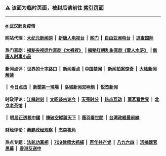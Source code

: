 ### ⚠️ 该面为临时页面，被封后请前往 [索引页面](../link4.md)

---

#### [🔥 武汉肺炎疫情](http://165.227.5.247:10000/videos/corona/)

#### 网站代理：[大纪元新闻网](http://165.227.5.247:10080/gb/) &nbsp;|&nbsp; [新唐人电视台](http://165.227.5.247:8808/gb/) &nbsp;|&nbsp; [网门](http://165.227.5.247:11000/) &nbsp;|&nbsp; [自由亚洲电台](http://165.227.5.247:9800/mandarin/) &nbsp;|&nbsp; [追查国际](http://165.227.5.247:10010/)

#### 热门喜剧：[揭秘央视运作喜剧《大裤衩》](http://165.227.5.247:10000/videos/res/big-shorts/) &nbsp;|&nbsp;[揭秘红朝乱象喜剧《雷人水浒》](http://165.227.5.247:10000/videos/res/OutlawsOfMarsh/) &nbsp;|&nbsp;[新唐人时事小品](http://165.227.5.247:10000/videos/res/comedy/)

#### 新闻点评：[世界的十字路口](http://165.227.5.247/tanghao/) &nbsp;|&nbsp; [新闻看点](http://165.227.5.247/news-insight/) &nbsp;|&nbsp;[中国禁闻](http://165.227.5.247/ntdtv-news/) &nbsp;|&nbsp; [新闻拍案惊奇](http://165.227.5.247/dayu/) &nbsp;|&nbsp; [大陆新闻解读](http://165.227.5.247/ntdtv-comedy/)
####   &nbsp;|&nbsp;  [今日点击](http://165.227.5.247/news-click/)  &nbsp;|&nbsp; [新聞第一現場](http://165.227.5.247/primary-scene/) &nbsp;|&nbsp; [洛城新闻双响炮](http://165.227.5.247/la-news/) &nbsp;|&nbsp; [悦览新闻](http://165.227.5.247/dingyue/)

#### 时政评论：[江峰时刻](http://165.227.5.247/today-in-history/) &nbsp;|&nbsp; [文昭谈古论今](http://165.227.5.247/wenzhao/) &nbsp;|&nbsp; [天亮时分](http://165.227.5.247/tianliang/) &nbsp;|&nbsp; [热点互动](http://165.227.5.247/ntdtv-rdhd/) &nbsp;|&nbsp; [萧茗看世界](http://165.227.5.247/simonegao/) &nbsp;|&nbsp; [北京老茶馆](http://165.227.5.247/teahouse/)  &nbsp;|&nbsp;  
####   &nbsp;|&nbsp;  [明居正透視中國](http://165.227.5.247/decoding-china/)  &nbsp;|&nbsp; [陳破空縱論天下](http://165.227.5.247/pokong/)  &nbsp;|&nbsp; [薇羽看世間](http://165.227.5.247/weiyu/)  &nbsp;|&nbsp; [台湾政經最前線](http://165.227.5.247/taiwan/)   

#### 财经评论：[秦鹏政经观察](http://165.227.5.247/qinpeng/) &nbsp;|&nbsp; [杰森視角 ](http://165.227.5.247/jason/)

#### 热点专题：[法轮功真相](http://165.227.5.247:10000/videos/truth.html) &nbsp;|&nbsp; [709律师大抓捕](http://165.227.5.247:10000/videos/709/) &nbsp;|&nbsp; [百年共产党](http://165.227.5.247:10000/videos/ccp.html) &nbsp;|&nbsp; [八九六四](http://165.227.5.247:10000/videos/88/)  &nbsp;|&nbsp; [活摘器官黑幕](http://165.227.5.247:10000/videos/res/Organs/)  &nbsp;|&nbsp; [香港反送中](http://165.227.5.247:10000/videos/res/hk/) 

<img src='http://gfw-breaker.win/link4.md' width='0px' height='0px'/>

